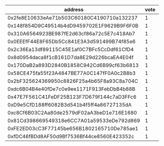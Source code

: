 address|vote|timestamp|signature
---|---|---|---
0x2fe8E10633eAe71b503C60180C4190710a132237|1|1600182611|0xb990774dc707354d08caf50cf03c93395dfae9fc3114401c6710e80e3814a5184b41f5885ffe3996218659960f16c4917c7d872433fbe218b189228db2fe96631c
0x148f854D9C49514b4dD9459702E1F9629B9F6F0B|1|1600183446|0xf3b32b4ab4842825f96114b54086ffe692719ed80dd10b1cc493f315a0ac98a44bf56dc3f77b095918b5bcdc727eb879497eca30a1389b0a92b7c9897140a6ca1b
0x310A6564923BE987fE2d63cf86a72c5E7c418Ab7|1|1600183491|0x40eebd88c339eae52e58cff653f0aac6ddf29079d9f3de578d8a2bce363847ed63163a3040bc2851ef652e60395bc0369af14b1b9dfa70e0f72111490732fb0a1c
0x0EEEfF44E8F65Db5Cc841E3A3d591499B74f85e6|1|1600183719|0x03c8c9effa7c73e18233f28c3ca17030d328d69c30f7f2aa87924456e2eaf7d155e50da0b6caf439db8c861276cc0c7aa622e7a76ef6f66a48c2babd38bf6db11b
0x2c36Ea13df89115C45E1af0C7BFc5CcDdf61CfD4|1|1600184513|0x83473619f4e943990e2b19a4fa48c62d2824eeac7fb76d9719512fe1fe9615e777986b8ebe4d29e61dd646552d37b92cd47e62b3ade7c36ed622d92f44117cff1c
0x8d0954daca8f1cB161D7da8E29d226bcaEA4E04f|1|1600184845|0x544a161337cf1bf1e4ac11cbdee58b482e43a980cf5e86dae6c48ce2e13b36cc7658c44bbfa48619f81e593592a6a0ff4080aa0a8adcb455aa451fe35b224a131c
0x170DaB2a893D2840B1858C942Cd6B99cf63b6813|1|1600185045|0xa3f6ab17deff86efa09f758fba214384347b264f903d3f97b04a18a8ad9f6b8c58f9ca3dfdcc3c5ac2dab2beb235eb9fa401f7bb51e6bc10f374c8cf249b0e751b
0x58CE475fa55f23A4847BE77A0C147fF0A0c2B8b3|1|1600185369|0x10a8f7faa04bed2f713dd8f9a3dc14ef5699e20355fd7ad48bd7ed55475d4dcb2b5f533d78093eb47849b4466af407b7cedeb32825b9ee203c884aabede9a35a1b
0x2bF325624369950c8826F25a4b65F8a93C8a704C|1|1600185398|0x5fb4998e7a8eca2200c293c63224c46803745076171846c8a5eff9236a31b4b6240be468df3b1f92dc08a10d37df129b6493179317d8808082659583a8e8809b1b
0xdc6B04B4e40fDe7c0e9ee1171F913FebDbB4b88B|1|1600185482|0x4080e2035368320449a4f1ca92c93067c5158c50518ee5ba887bb5f70eb36b3c3e7e41cbdd4495ad579b45a91441ce6169b6ae6629f7055b1110912360cb91e21c
0x47E7F561C41FeDF25B123F7D679f144c7aD3FFc6|1|1600185945|0x9a1357f8badc5f2c17c4ee7a748c862c2f26c4150e3da6aac10ad435cf1d42ff16162f293d380f17cbc5ca69aa6559ea9ad172bd776b551676ca7364b724eb721c
0xD9e5CfD188ff6082B3d541b4f5ff4a86727135dA|1|1600186134|0x7d9683bc0b1638b64d61d15e1d59b7cef13f3217358ad867f8e49206c06d88535bbd2bf8a81dd867adbf73cae111c1ae28f2308721290afdbac1cfe9013a21711b
0xc8Cf6B03C2Aa80de2579dF02aA3beD1e716E1680|1|1600187005|0x872fe9b28c794a079eaaa55c02d34dcd95c206150a3ba79b290b37fb40ae734d5e467213db13eb3af615b7e378896637bdecce287090d4560c65b2f10556261e1c
0x81Cd398669549318e6CC7A01a59533eDe792d869|1|1600187500|0xada506ef9d6ad4739cffe2786b98bf9697fe47ba7d441349f6c54a86b45744af515072887e0ac646f373af928be10da43920c64c556e261ed64620a3d34993ab1b
0xFE2ED03cC3F77145be656B1802165710De785ae1|1|1600188456|0xd50e033e8ea671a10be51ac73946244189cda3c74fb38227607e72c9dc521f5e018f5f9ba6207263183e0355af33d6fd82d2e226d531b468ad54b9c282e0b43c1c
0xfDC46fBDd8AF50d9Bf7536Bf44ce8560E423352c|1|1600188686|0xabde3a16d7598520677da8e70830eebeffc2a95f255f5bdf40f8fda5d0ac235e0013f6ea083667e0fe646fa4dbbed95e114fbde175d7d2252572a7f2693eeb6d1c